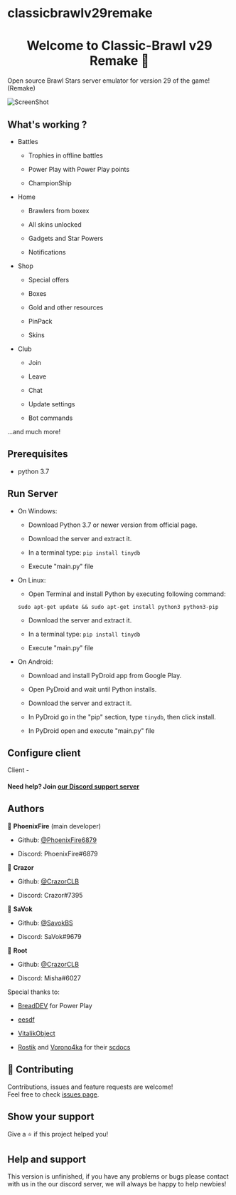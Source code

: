 # classicbrawlv29remake

<h1 align="center">Welcome to Classic-Brawl v29 Remake 👋</h1>

Open source Brawl Stars server emulator for version 29 of the game! (Remake)

![ScreenShot](https://media.discordapp.net/attachments/873256548951007282/924927810785644624/Screenshot_2021-12-28-12-31-20-32_9be38742fa586b5fa21c43773fe5c666.jpg) 

## What's working ?

- Battles

  - Trophies in offline battles

  - Power Play with Power Play points

  - ChampionShip

- Home

  - Brawlers from boxex

  - All skins unlocked

  - Gadgets and Star Powers

  - Notifications

- Shop

  - Special offers

  - Boxes

  - Gold and other resources 

  - PinPack

  - Skins

- Club

  - Join

  - Leave

  - Chat

  - Update settings

  - Bot commands

...and much more!

## Prerequisites

- python 3.7

## Run Server

- On Windows:

    - Download Python 3.7 or newer version from official page.

    - Download the server and extract it.

    - In a terminal type: ```pip install tinydb```

    - Execute "main.py" file

- On Linux:

    - Open Terminal and install Python by executing following command:

    ```sudo apt-get update && sudo apt-get install python3 python3-pip```

    - Download the server and extract it.

    - In a terminal type: ```pip install tinydb```

    - Execute "main.py" file

- On Android:

    - Download and install PyDroid app from Google Play.

    - Open PyDroid and wait until Python installs.

    - Download the server and extract it.

    - In PyDroid go in the "pip" section, type ```tinydb```, then click install.

    - In PyDroid open and execute "main.py" file

## Configure client

Client - 

#### Need help? Join [our Discord support server](https://discord.gg/HCxXgUGhv2)

## Authors

👤 **PhoenixFire** (main developer)

* Github: [@PhoenixFire6879](https://github.com/PhoenixFire6879)

* Discord: PhoenixFire#6879

👤 **Crazor**

* Github: [@CrazorCLB](https://github.com/CrazorCLB)

* Discord: Crazor#7395

👤 **SaVok**

* Github: [@SavokBS](https://github.com/SavokBS)

* Discord: SaVok#9679

👤 **Root**

* Github: [@CrazorCLB](https://github.com/root-7325)

* Discord: Misha#6027

Special thanks to:

- [BreadDEV](https://github.com/BreadBSS) for Power Play 

- [eesdf](https://github.com/eesdfdev)

- [VitalikObject](https://github.com/VitalikObject)

- [Rostik](https://github.com/RostikDevv) and [Vorono4ka](https://github.com/Vorono4ka) for their [scdocs](https://github.com/RostikDevv/scdocs)

## 🤝 Contributing

Contributions, issues and feature requests are welcome!<br />Feel free to check [issues page](https://github.com/PhoenixFire6879/Classic-Brawl/issues).

## Show your support

Give a ⭐️ if this project helped you!
## Help and support

This version is unfinished, if you have any problems or bugs please contact with us in the our discord server, we will always be happy to help newbies!
